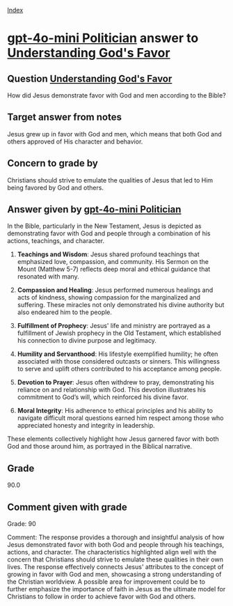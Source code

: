 
[Index](../../index.md)
# [gpt-4o-mini Politician](../../answering_models/gpt-4o-mini_Politician.md) answer to [Understanding God's Favor](../../questions/Understanding_God's_Favor.md)

## Question [Understanding God's Favor](../../questions/Understanding_God's_Favor.md)
How did Jesus demonstrate favor with God and men according to the Bible?

## Target answer from notes
Jesus grew up in favor with God and men, which means that both God and others approved of His character and behavior.

## Concern to grade by
Christians should strive to emulate the qualities of Jesus that led to Him being favored by God and others.

## Answer given by [gpt-4o-mini Politician](../../answering_models/gpt-4o-mini_Politician.md)
In the Bible, particularly in the New Testament, Jesus is depicted as demonstrating favor with God and people through a combination of his actions, teachings, and character. 

1. **Teachings and Wisdom**: Jesus shared profound teachings that emphasized love, compassion, and community. His Sermon on the Mount (Matthew 5-7) reflects deep moral and ethical guidance that resonated with many.

2. **Compassion and Healing**: Jesus performed numerous healings and acts of kindness, showing compassion for the marginalized and suffering. These miracles not only demonstrated his divine authority but also endeared him to the people.

3. **Fulfillment of Prophecy**: Jesus' life and ministry are portrayed as a fulfillment of Jewish prophecy in the Old Testament, which established his connection to divine purpose and legitimacy.

4. **Humility and Servanthood**: His lifestyle exemplified humility; he often associated with those considered outcasts or sinners. This willingness to serve and uplift others contributed to his acceptance among people.

5. **Devotion to Prayer**: Jesus often withdrew to pray, demonstrating his reliance on and relationship with God. This devotion illustrates his commitment to God’s will, which reinforced his divine favor.

6. **Moral Integrity**: His adherence to ethical principles and his ability to navigate difficult moral questions earned him respect among those who appreciated honesty and integrity in leadership.

These elements collectively highlight how Jesus garnered favor with both God and those around him, as portrayed in the Biblical narrative.

## Grade
90.0

## Comment given with grade
Grade: 90

Comment: The response provides a thorough and insightful analysis of how Jesus demonstrated favor with both God and people through his teachings, actions, and character. The characteristics highlighted align well with the concern that Christians should strive to emulate these qualities in their own lives. The response effectively connects Jesus' attributes to the concept of growing in favor with God and men, showcasing a strong understanding of the Christian worldview. A possible area for improvement could be to further emphasize the importance of faith in Jesus as the ultimate model for Christians to follow in order to achieve favor with God and others.
